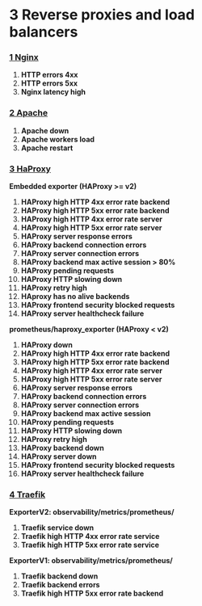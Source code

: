 # **3 Reverse proxies and load balancers**

### **[1 Nginx](./4Nginx.md)**

1. **HTTP errors 4xx**
2. **HTTP errors 5xx**
3. **Nginx latency high**

### **[2 Apache](./12Apache.md)**

1. **Apache down**
2. **Apache workers load**
3. **Apache restart**

### **[3 HaProxy](./13HaProxy.md)**

**Embedded exporter (HAProxy >= v2)**

1. **HAProxy high HTTP 4xx error rate backend**
2. **HAProxy high HTTP 5xx error rate backend**
3. **HAProxy high HTTP 4xx error rate server**
4. **HAProxy high HTTP 5xx error rate server**
5. **HAProxy server response errors**
6. **HAProxy backend connection errors**
7. **HAProxy server connection errors**
8. **HAProxy backend max active session > 80%**
9. **HAProxy pending requests**
10. **HAProxy HTTP slowing down**
11. **HAProxy retry high**
12. **HAproxy has no alive backends**
13. **HAProxy frontend security blocked requests**
14. **HAProxy server healthcheck failure**

**prometheus/haproxy_exporter (HAProxy < v2)**

1. **HAProxy down**
2. **HAProxy high HTTP 4xx error rate backend**
3. **HAProxy high HTTP 5xx error rate backend**
4. **HAProxy high HTTP 4xx error rate server**
5. **HAProxy high HTTP 5xx error rate server**
6. **HAProxy server response errors**
7. **HAProxy backend connection errors**
8. **HAProxy server connection errors**
9. **HAProxy backend max active session**
10. **HAProxy pending requests**
11. **HAProxy HTTP slowing down**
12. **HAProxy retry high**
13. **HAProxy backend down**
14. **HAProxy server down**
15. **HAProxy frontend security blocked requests**
16. **HAProxy server healthcheck failure**

### **[4 Traefik](./14Traefikv1.md)**

**ExporterV2: observability/metrics/prometheus/**

1. **Traefik service down**
2. **Traefik high HTTP 4xx error rate service** 
3. **Traefik high HTTP 5xx error rate service**

**ExporterV1: observability/metrics/prometheus/**

1. **Traefik backend down**
2. **Traefik backend errors**
3. **Traefik high HTTP 5xx error rate backend**
